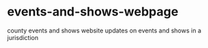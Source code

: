 # events-and-shows-webpage
county events and shows website
updates on events and shows in a jurisdiction
